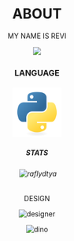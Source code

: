 <h1 align="center">ABOUT</h1>
<p align="center">MY NAME IS REVI 
<p align="center"> <img src="https://telegra.ph/file/31c9270b2832259337362.jpg" /> </p>





<h3 align="center">LANGUAGE</h3>
<h4 align="center"><img src="https://raw.githubusercontent.com/devicons/devicon/master/icons/python/python-original.svg" alt="python" width="100" height="100"/> </a> </p></h4>

<h5 align="center">STATS</h5>
<h6 align="center"><p>&nbsp;<img align="center" src="https:github//-readme-stats.vercel.app/api?username=raflydtya&show_icons=true&theme=dark&locale=en" alt="raflydtya" /></p></h6>

<p align="center">DESIGN</h7>


<p align="center"><img src="https://raw.githubusercontent.com/TheDudeThatCode/TheDudeThatCode/master/Assets/Designer.gif" alt="designer" width="300" />


<p align="center"><img src="https://raw.githubusercontent.com/TheDudeThatCode/TheDudeThatCode/master/Assets/dino.gif" alt="dino"  />

<!---
raflydtya/raflydtya is a ✨ special ✨ repository because its `README.md` (this file) appears on your GitHub profile.
You can click the Preview link to take a look at your changes.
--->
